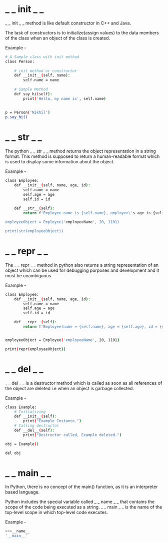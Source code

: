 # _ _ init _ _
_ _ init _ _ method is like default constructor in C++ and Java.

The task of constructors is to initialize(assign values) to the data members of the class when an object of the class is created.

Example - 
``` bash
# A Sample class with init method
class Person:
 
    # init method or constructor
    def __init__(self, name):
        self.name = name
 
    # Sample Method
    def say_hi(self):
        print('Hello, my name is', self.name)
 
 
p = Person('Nikhil')
p.say_hi()
```
# _ _ str _ _
The python _ _ str _ _ method returns the object representation in a string format. This method is supposed to return a human-readable format which is used to display some information about the object.

Example - 
``` bash
class Employee: 
    def __init__(self, name, age, id): 
        self.name = name 
        self.age = age
        self.id = id 
    
    def __str__(self):
        return f'Employee name is {self.name}, employee\'s age is {self.age} and id is {self.id}'

employeeObject = Employee('employeeName', 20, 1101)

print(str(employeeObject))
```
# _ _ repr _ _
The _ _ repr _ _ method in python also returns a string representation of an object which can be used for debugging purposes and development and it must be unambiguous.

Example - 
``` bash
class Employee: 
    def __init__(self, name, age, id): 
        self.name = name 
        self.age = age
        self.id = id 

    def __repr__(self):
        return f'Employee(name = {self.name}, age = {self.age}, id = {self.id})'


employeeObject = Employee('employeeName', 20, 1101)

print(repr(employeeObject))
```
# _ _ del _ _
_ _ del _ _ is a destructor method which is called as soon as all references of the object are deleted i.e when an object is garbage collected.

Example - 
``` bash
class Example:  
    # Initializing 
    def __init__(self): 
        print("Example Instance.")  
    # Calling destructor 
    def __del__(self):  
        print("Destructor called, Example deleted.")  

obj = Example()  

del obj  
```
# _ _ main _ _
In Python, there is no concept of the main() function, as it is an interpreter based language.

Python includes the special variable called _ _ name _ _ that contains the scope of the code being executed as a string. _ _ main _ _ is the name of the top-level scope in which top-level code executes.

Example - 
``` bash
>>>__name__
'__main__'
```